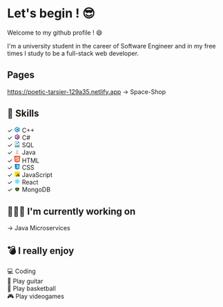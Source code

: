 # Let's begin ! 😎
Welcome to my github profile ! 😄

I'm a university student in the career of Software Engineer and in my free times I study to be a full-stack web developer. 

## Pages
https://poetic-tarsier-129a35.netlify.app -> Space-Shop

## 📌 Skills
✓ <img src="https://github.com/JavierL00/JavierL00/blob/main/.github/cpp.png" width=14px> C++ <br>
✓ <img src="https://github.com/JavierL00/JavierL00/blob/main/.github/csharp.png" width=14px> C# <br>
✓ <img src="https://github.com/JavierL00/JavierL00/blob/main/.github/sql.png" width=14px> SQL <br>
✓ <img src="https://github.com/JavierL00/JavierL00/blob/main/.github/java.png" width=14px> Java <br>
✓ <img src="https://github.com/JavierL00/JavierL00/blob/main/.github/html.png" width=14px> HTML <br>
✓ <img src="https://github.com/JavierL00/JavierL00/blob/main/.github/css.png" width=14px> CSS <br>
✓ <img src="https://github.com/JavierL00/JavierL00/blob/main/.github/js.png" width=14px> JavaScript <br>
✓ <img src="https://github.com/JavierL00/JavierL00/blob/main/.github/react.png" width=14px> React <br>
✓ <img src="https://github.com/JavierL00/JavierL00/blob/main/.github/mongodb.png" width=14px> MongoDB <br>

## 👨🏻‍💻 I'm currently working on
→ Java Microservices

## 💣 I really enjoy
💻 Coding <br>
🎸 Play guitar <br>
🏀 Play basketball <br>
🎮 Play videogames <br>
